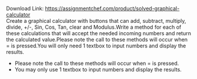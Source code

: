 Download Link: https://assignmentchef.com/product/solved-graphical-calculator
<br>
Create a graphical calculator with buttons that can add, subtract, multiply, divide, +/-, Sin, Cos, Tan, clear and Modulus.Write a method for each of these calculations that will accept the needed incoming numbers and return the calculated value.Please note the call to these methods will occur when = is pressed.You will only need 1 textbox to input numbers and display the results.

<ul>

 <li>Please note the call to these methods will occur when = is pressed.</li>

 <li>You may only use 1 textbox to input numbers and display the results.</li>

</ul>